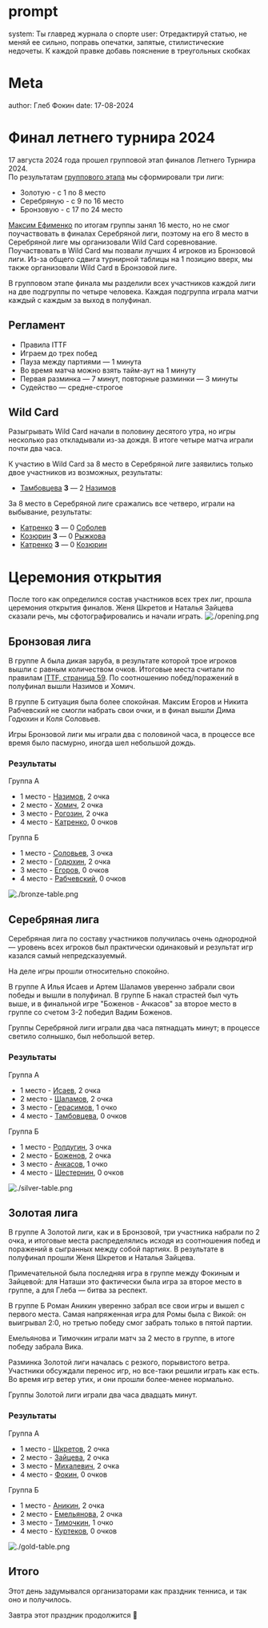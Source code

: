 # prompt

system: Ты главред журнала о спорте
user: Отредактируй статью, не меняй ее сильно, поправь опечатки, запятые, стилистические недочеты.
К каждой правке добавь пояснение в треугольных скобках

# Meta

author: Глеб Фокин
date: 17-08-2024

# Финал летнего турнира 2024

17 августа 2024 года прошел групповой этап финалов Летнего Турнира 2024.  
По результатам [группового этапа](/tournament/1) мы сформировали три лиги:

- Золотую - с 1 по 8 место
- Серебряную - с 9 по 16 место
- Бронзовую - с 17 по 24 место

[Максим Ефименко](/players/16) по итогам группы занял 16 место, но не смог поучаствовать в финалах Серебряной лиги, поэтому на его 8 место в Серебряной лиге мы организовали Wild Card соревнование. Поучаствовать в Wild Card мы позвали лучших 4 игроков из Бронзовой лиги. Из-за общего сдвига турнирной таблицы на 1 позицию вверх, мы также организовали Wild Card в Бронзовой лиге.

В групповом этапе финала мы разделили всех участников каждой лиги на две подгруппы по четыре человека. Каждая подгруппа играла матчи каждый с каждым за выход в полуфинал.

## Регламент

- Правила ITTF
- Играем до трех побед
- Пауза между партиями — 1 минута
- Во время матча можно взять тайм-аут на 1 минуту
- Первая разминка — 7 минут, повторные разминки — 3 минуты
- Судейство — средне-строгое

## Wild Card

Разыгрывать Wild Card начали в половину десятого утра, но игры несколько раз откладывали из-за дождя. В итоге четыре матча играли почти два часа.

К участию в Wild Card за 8 место в Серебряной лиге заявились только двое участников из возможных, результаты:

- [Тамбовцева](/players/30) **3** — 2 [Назимов](/players/9)

За 8 место в Серебряной лиге сражались все четверо, играли на выбывание, результаты:

- [Катренко](/players/23) **3** — 0 [Соболев](/players/29)
- [Козюрин](/players/24) **3** — 0 [Рыжкова](/players/27)
- [Катренко](/players/23) **3** — 0 [Козюрин](/players/24)

# Церемония открытия

После того как определился состав участников всех трех лиг, прошла церемония открытия финалов. Женя Шкретов и Наталья Зайцева сказали речь, мы сфотографировались и начали играть.
![./opening.png](./opening.png)

## Бронзовая лига

В группе А была дикая заруба, в результате которой трое игроков вышли с равным количеством очков. Итоговые места считали по правилам [ITTF, страница 59](http://www.rustt.ru/b/fils/0/2021-table-tennis-rules.pdf). По соотношению побед/поражений в полуфинал вышли Назимов и Хомич.

В группе Б ситуация была более спокойная. Максим Егоров и Никита Рабчевский не смогли набрать свои очки, и в финал вышли Дима Годюхин и Коля Соловьев.

Игры Бронзовой лиги мы играли два с половиной часа, в процессе все время было пасмурно, иногда шел небольшой дождь.

### Результаты

Группа А

- 1 место - [Назимов](/players/9), 2 очка
- 2 место - [Хомич](/players/26), 2 очка
- 3 место - [Рогозин](/players/15), 2 очка
- 4 место - [Катренко](/players/23), 0 очков

Группа Б

- 1 место - [Соловьев](/players/18), 3 очка
- 2 место - [Годюхин](/players/20), 2 очка
- 3 место - [Егоров](/players/19), 0 очков
- 4 место - [Рабчевский](/players/21), 0 очков

![./bronze-table.png](./bronze-table.png)

## Серебряная лига

Серебряная лига по составу участников получилась очень однородной — уровень всех игроков был практически одинаковый и результат игр казался самый непредсказуемый.

На деле игры прошли относительно спокойно.

В группе А Илья Исаев и Артем Шаламов уверенно забрали свои победы и вышли в полуфинал. В группе Б накал страстей был чуть выше, и в финальной игре "Боженов - Ачкасов" за второе место в группе со счетом 3-2 победил Вадим Боженов.

Группы Серебряной лиги играли два часа пятнадцать минут; в процессе светило солнышко, был небольшой ветер.

### Результаты

Группа А

- 1 место - [Исаев](/players/28), 2 очка
- 2 место - [Шаламов](/players/6), 2 очка
- 3 место - [Герасимов](/players/17), 1 очко
- 4 место - [Тамбовцева](/players/30), 0 очков

Группа Б

- 1 место - [Ролдугин](/players/13), 3 очка
- 2 место - [Боженов](/players/35), 2 очка
- 3 место - [Ачкасов](/players/14), 1 очко
- 4 место - [Шестернин](/players/10), 0 очков

![./silver-table.png](./silver-table.png)

## Золотая лига

В группе А Золотой лиги, как и в Бронзовой, три участника набрали по 2 очка, и итоговые места распределялись исходя из соотношения побед и поражений в сыгранных между собой партиях. В результате в полуфинал прошли Женя Шкретов и Наталья Зайцева.

Примечательной была последняя игра в группе между Фокиным и Зайцевой: для Наташи это фактически была игра за второе место в группе, а для Глеба — битва за респект.

В группе Б Роман Аникин уверенно забрал все свои игры и вышел с первого места. Самая напряженная игра для Ромы была с Викой: он выигрывал 2:0, но третью победу смог забрать только в пятой партии.

Емельянова и Тимочкин играли матч за 2 место в группе, в итоге победу забрала Вика.

Разминка Золотой лиги началась с резкого, порывистого ветра. Участники обсуждали перенос игр, но все-таки решили играть как есть. Во время игр ветер утих, и они прошли более-менее нормально.

Группы Золотой лиги играли два часа двадцать минут.

### Результаты

Группа А

- 1 место - [Шкретов](/players/8), 2 очка
- 2 место - [Зайцева](/players/4), 2 очка
- 3 место - [Михалевич](/players/1), 2 очка
- 4 место - [Фокин](/players/7), 0 очков

Группа Б

- 1 место - [Аникин](/players/11), 2 очка
- 2 место - [Емельянова](/players/2), 2 очка
- 3 место - [Тимочкин](/players/3), 1 очко
- 4 место - [Куртеков](/players/5), 0 очков

![./gold-table.png](./gold-table.png)

## Итого

Этот день задумывался организаторами как праздник тенниса, и так оно и получилось.

Завтра этот праздник продолжится 🎉
